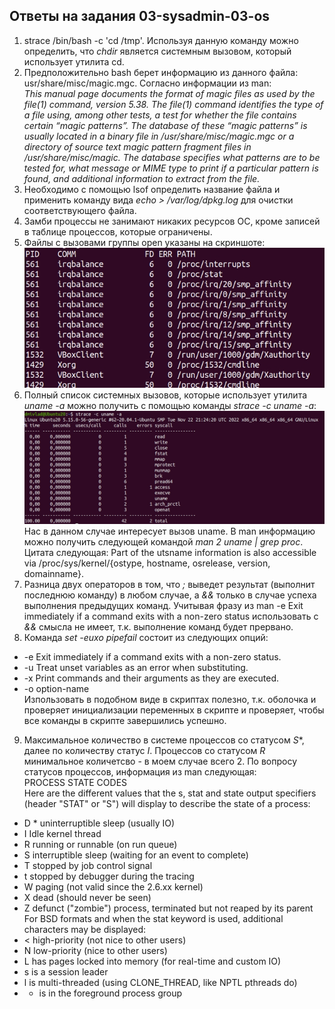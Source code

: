 ## Ответы на задания 03-sysadmin-03-os  
1. strace /bin/bash -c 'cd /tmp'. Используя данную команду можно определить, что *chdir* является системным вызовом, который использует утилита cd.  
2. Предположительно bash берет информацию из данного файла: usr/share/misc/magic.mgc. Согласно информации из man:  
*This manual page documents the format of magic files as used by the file(1) command, version 5.38.  The file(1) command identifies the type of a file using, among other tests, a test for whether the file contains certain “magic patterns”.  The database of these “magic patterns” is usually located in a binary file in /usr/share/misc/magic.mgc or a directory of source text magic pattern fragment files in /usr/share/misc/magic. The database specifies what patterns are to be tested for, what message or MIME type to print if a particular pattern is found, and additional information to extract from the file.*  
3. Необходимо с помощью lsof определить название файла и применить команду вида *echo > /var/log/dpkg.log* для очистки соответствующего файла.  
4. Замби процессы не занимают никаких ресурсов ОС, кроме записей в таблице процессов, которые ограничены.  
5. Файлы с вызовами группы open указаны на скриншоте:  
![OPENSNOOP](img/opensnoop.jpg)  
6. Полный список системных вызовов, которые использует утилита *uname -a* можно получить с помощью команды *strace -c uname -a*:  
![STRACE-A](img/strace-a.jpg)  
Нас в данном случае интересует вызов uname. В man информацию можно получить следующей командой *man 2 uname | grep proc*. Цитата следующая: Part of the utsname information is also accessible via /proc/sys/kernel/{ostype, hostname, osrelease, version, domainname}.  
7. Разница двух операторов в том, что *;* выведет результат (выполнит последнюю команду) в любом случае, а *&&* только в случае успеха выполнения предыдущих команд. Учитывая фразу из man -e  Exit immediately if a command exits with a non-zero status использовать с *&&* смысла не имеет, т.к. выполнение команд будет прервано.  
8. Команда *set -euxo pipefail* состоит из следующих опций:
* -e  Exit immediately if a command exits with a non-zero status.  
* -u  Treat unset variables as an error when substituting.  
* -x  Print commands and their arguments as they are executed.  
* -o option-name  
Изпользовать в подобном виде в скриптах полезно, т.к. оболочка и проверяет инициализации переменных в скрипте и проверяет, чтобы все команды в скрипте завершились успешно.
9. Максимальное количество в системе процессов со статусом *S**, далее по количеству статус *I*. Процессов со статусом *R* минимальное количетсво - в моем случае всего 2. По вопросу статусов процессов, информация из man следующая:  
PROCESS STATE CODES  
       Here are the different values that the s, stat and state output specifiers (header "STAT" or "S") will display to describe the state of a process:  
* D   * uninterruptible sleep (usually IO)  
* I    Idle kernel thread  
* R    running or runnable (on run queue)  
* S    interruptible sleep (waiting for an event to complete)  
* T    stopped by job control signal  
* t    stopped by debugger during the tracing  
* W    paging (not valid since the 2.6.xx kernel)  
* X    dead (should never be seen)  
* Z    defunct ("zombie") process, terminated but not reaped by its parent  
For BSD formats and when the stat keyword is used, additional characters may be displayed:  
* <    high-priority (not nice to other users)  
* N    low-priority (nice to other users)  
* L    has pages locked into memory (for real-time and custom IO)  
* s    is a session leader  
* l    is multi-threaded (using CLONE_THREAD, like NPTL pthreads do)  
* +    is in the foreground process group  

